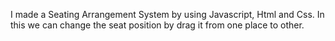 I made a Seating Arrangement System by using Javascript, Html and Css. In this we can change the seat position by drag it from one place to other.
